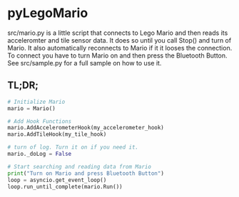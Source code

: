 # pyLegoMario
src/mario.py is a little script that connects to Lego Mario and then reads its
acceleromter and tile sensor data. It does so until you call Stop() and turn of 
Mario. It also automatically reconnects to Mario if it it looses the connection.
To connect you have to turn Mario on and then press the Bluetooth Button.
See src/sample.py for a full sample on how to use it.


## TL;DR;
```python
# Initialize Mario
mario = Mario()

# Add Hook Functions
mario.AddAccelerometerHook(my_accelerometer_hook)
mario.AddTileHook(my_tile_hook)

# turn of log. Turn it on if you need it.
mario._doLog = False

# Start searching and reading data from Mario
print("Turn on Mario and press Bluetooth Button")
loop = asyncio.get_event_loop()
loop.run_until_complete(mario.Run())
```
